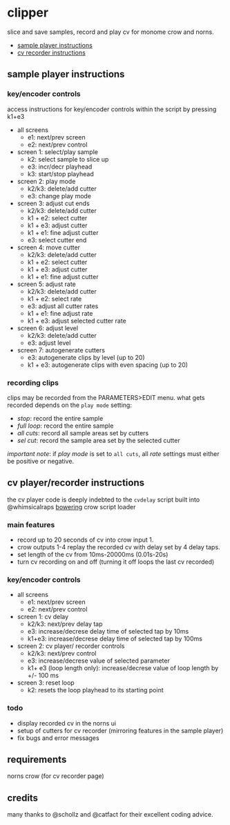 # clipper
slice and save samples, record and play cv for monome crow and norns. 

* [sample player instructions](#sample-player-instructions)
* [cv recorder instructions](#cv-recorder-instructions)

## sample player instructions

### key/encoder controls
access instructions for key/encoder controls within the script by pressing k1+e3

* all screens
  * e1: next/prev screen
  * e2: next/prev control
* screen 1: select/play sample 
  * k2: select sample to slice up
  * e3: incr/decr playhead
  * k3: start/stop playhead
* screen 2: play mode
  * k2/k3: delete/add cutter
  * e3: change play mode
* screen 3: adjust cut ends
  * k2/k3: delete/add cutter
  * k1 + e2: select cutter
  * k1 + e3: adjust cutter
  * k1 + e1: fine adjust cutter
  * e3: select cutter end
* screen 4: move cutter
  * k2/k3: delete/add cutter
  * k1 + e2: select cutter
  * k1 + e3: adjust cutter
  * k1 + e1: fine adjust cutter
* screen 5: adjust rate
  * k2/k3: delete/add cutter
  * k1 + e2: select rate
  * e3: adjust all cutter rates
  * k1 + e1: fine adjust rate
  * k1 + e3: adjust selected cutter rate
* screen 6: adjust level
  * k2/k3: delete/add cutter
  * e3: adjust level
* screen 7: autogenerate cutters
  * e3: autogenerate clips by level (up to 20)
  * k1 + e3: autogenerate clips with even spacing (up to 20)

### recording clips
clips may be recorded from the PARAMETERS>EDIT menu. what gets recorded depends on the `play mode` setting:
* *stop*: record the entire sample 
* *full loop*: record the entire sample 
* *all cuts*: record all sample areas set by cutters
* *sel cut*: record the sample area set by the selected cutter

*important note*: if *play mode* is set to `all cuts`, all *rate* settings must either be positive or negative. 

## cv player/recorder instructions

the cv player code is deeply indebted to the `cvdelay` script built into @whimsicalraps [bowering](https://github.com/whimsicalraps/bowering) crow script loader

### main features
* record up to 20 seconds of cv into crow input 1. 
* crow outputs 1-4 replay the recorded cv with delay set by 4 delay taps. 
* set length of the cv from 10ms-20000ms (0.01s-20s)
* turn cv recording on and off (turning it off loops the last cv recorded)

### key/encoder controls
* all screens
  * e1: next/prev screen
  * e2: next/prev control
* screen 1: cv delay
  * k2/k3: next/prev delay tap
  * e3: increase/decrese delay time of selected tap by 10ms
  * k1+e3: increase/decrese delay time of selected tap by 100ms
* screen 2: cv player/ recorder controls
  * k2/k3: next/prev control
  * e3: increase/decrese value of selected parameter
  * k1+ e3 (loop length only): increase/decrese value of loop length by +/- 100 ms
* screen 3: reset loop
  * k2: resets the loop playhead to its starting point 

### todo
* display recorded cv in the norns ui
* setup of cutters for cv recorder (mirroring features in the sample player)
* fix bugs and error messages

## requirements
norns
crow (for cv recorder page)

## credits
many thanks to @schollz and @catfact for their excellent coding advice.
